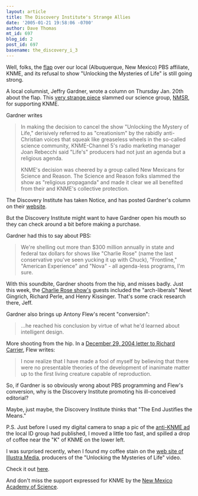 ```yaml
---
layout: article
title: The Discovery Institute's Strange Allies
date: '2005-01-21 19:58:06 -0700'
author: Dave Thomas
mt_id: 697
blog_id: 2
post_id: 697
basename: the_discovery_i_3
---
```

Well, folks, the [flap](http://www.pandasthumb.org/pt-archives/000714.html) over our local (Albuquerque, New Mexico) PBS affiliate, KNME, and its refusal to show "Unlocking the Mysteries of Life" is still going strong.

A local columnist, Jeffry Gardner, wrote a column on Thursday Jan. 20th about the flap.  This [very strange piece](http://www.abqtrib.com/albq/op_columnists/article/0,2565,ALBQ_19865_3484889,00.html) slammed our science group, [NMSR](http://www.nmsr.org), for supporting KNME.

Gardner writes 


> In making the decision to cancel the show "Unlocking the Mystery of Life," derisively referred to as "creationism" by the rabidly anti-Christian voices that squeak like greaseless wheels in the so-called science community, KNME-Channel 5's radio marketing manager Joan Rebecchi said "Life's" producers had not just an agenda but a religious agenda.
> 
> KNME's decision was cheered by a group called New Mexicans for Science and Reason. The Science and Reason folks slammed the show as "religious propaganda" and made it clear we all benefited from their and KNME's collective protection. 

The Discovery Institute has taken Notice, and has posted Gardner's column on their [website](http://www.discovery.org/scripts/viewDB/index.php?command=view&amp;id=2393&amp;program=CSC%20-%20Views%20and%20News).

But the Discovery Institute might want to have Gardner open his mouth so they can check around a bit before making a purchase.

Gardner had this to say about PBS:


> We're shelling out more than $300 million annually in state and federal tax dollars for shows like "Charlie Rose" (name the last conservative you've seen yucking it up with Chuck), "Frontline," "American Experience" and "Nova" - all agenda-less programs, I'm sure.

With this soundbite, Gardner shoots from the hip, and misses badly. Just this week, the [Charlie Rose show's](http://www.charlierose.com/) guests included the "arch-liberals" Newt Gingrich, Richard Perle, and Henry Kissinger. That's some crack research there, Jeff.  

Gardner also brings up Antony Flew's recent "conversion":

> ...he reached his conclusion by virtue of what he'd learned about intelligent design. 

More shooting from the hip. 
In a [December 29, 2004 letter to Richard Carrier](http://www.secweb.org/asset.asp?AssetID=369), Flew writes:


> I now realize that I have made a fool of myself by believing that there were no presentable theories of the development of inanimate matter up to the first living creature capable of reproduction.

So, if Gardner is so obviously wrong about PBS programming and Flew's conversion, why is the Discovery Institute promoting his ill-conceived editorial?

Maybe, just maybe, the Discovery Institute thinks that "The End Justifies the Means."

P.S.  Just before I used my digital camera to snap a pic of the [anti-KNME ad](http://www.nmsr.org/knme-ad.jpg) the local ID group had published, I moved a little too fast, and spilled a drop of coffee near the "K" of KNME on the lower left.

I was surprised recently, when I found my coffee stain on the [web site of Illustra Media](http://www.illustramedia.com/), producers of the "Unlocking the Mysteries of Life" video.

Check it out [here](http://www.illustramedia.com/ID02KNMEPageNewsArticles.htm).

And don't miss the support expressed for KNME by the [New Mexico Academy of Science](http://www.nmsr.org/nmasoped.htm).
